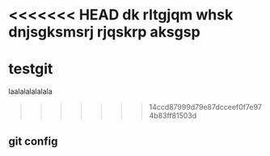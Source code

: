 <<<<<<< HEAD
dk rltgjqm whsk dnjsgksmsrj rjqskrp aksgsp
=======
# testgit
laalalalalalala
>>>>>>> 14ccd87999d79e87dcceef0f7e974b83ff81503d
## git config

